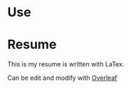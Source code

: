 # Use

# Resume

This is my resume is written with LaTex.

Can be edit and modify with [Overleaf](https://www.overleaf.com/)
